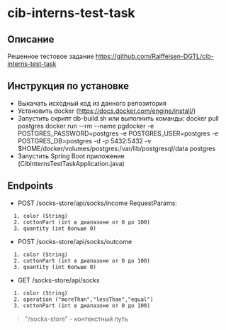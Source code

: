 # cib-interns-test-task
## Описание
Решенное тестовое задание https://github.com/Raiffeisen-DGTL/cib-interns-test-task

## Инструкция по установке

- Выкачать исходный код из данного репозитория
- Установить docker (https://docs.docker.com/engine/install/)
- Запустить скрипт db-build.sh или выполнить команды: docker pull postgres
  docker run --rm --name pgdocker -e POSTGRES_PASSWORD=postgres -e POSTGRES_USER=postgres -e POSTGRES_DB=postgres -d -p 5432:5432 -v $HOME/docker/volumes/postgres:/var/lib/postgresql/data postgres
- Запустить Spring Boot приложение (CibInternsTestTaskApplication.java)

## Endpoints

- POST /socks-store/api/socks/income RequestParams:
```
  1. color (String)
  2. cottonPart (int в диапазоне от 0 до 100)
  3. quantity (int больше 0)
```
- POST /socks-store/api/socks/outcome
```
  1. color (String)
  2. cottonPart (int в диапазоне от 0 до 100)
  3. quantity (int больше 0)
```
- GET /socks-store/api/socks
```
  1. color (String)
  2. operation ("moreThan","lessThan","equal")
  3. cottonPart (int в диапазоне от 0 до 100)
```
> "/socks-store" - контекстный путь